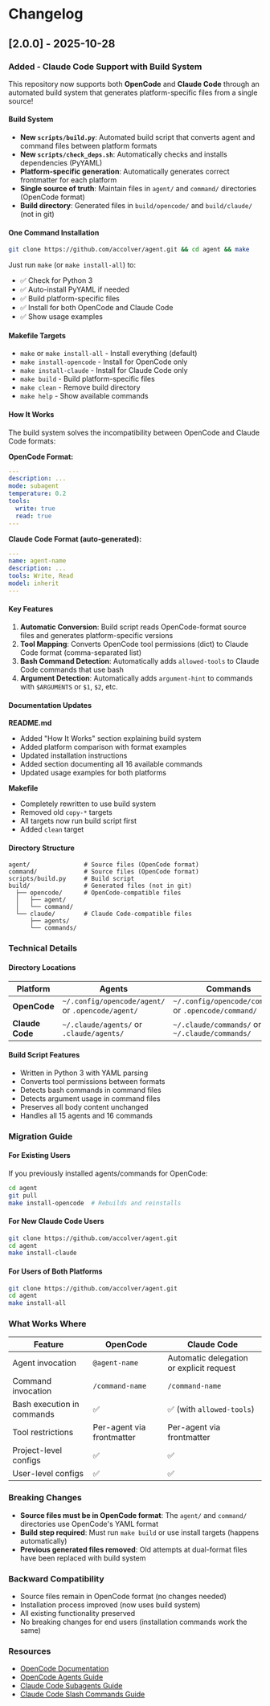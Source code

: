# Changelog

## [2.0.0] - 2025-10-28

### Added - Claude Code Support with Build System

This repository now supports both **OpenCode** and **Claude Code** through an
automated build system that generates platform-specific files from a single
source!

#### Build System

- **New `scripts/build.py`**: Automated build script that converts agent and
  command files between platform formats
- **New `scripts/check_deps.sh`**: Automatically checks and installs
  dependencies (PyYAML)
- **Platform-specific generation**: Automatically generates correct frontmatter
  for each platform
- **Single source of truth**: Maintain files in `agent/` and `command/`
  directories (OpenCode format)
- **Build directory**: Generated files in `build/opencode/` and `build/claude/`
  (not in git)

#### One Command Installation

```bash
git clone https://github.com/accolver/agent.git && cd agent && make
```

Just run `make` (or `make install-all`) to:

- ✅ Check for Python 3
- ✅ Auto-install PyYAML if needed
- ✅ Build platform-specific files
- ✅ Install for both OpenCode and Claude Code
- ✅ Show usage examples

#### Makefile Targets

- `make` or `make install-all` - Install everything (default)
- `make install-opencode` - Install for OpenCode only
- `make install-claude` - Install for Claude Code only
- `make build` - Build platform-specific files
- `make clean` - Remove build directory
- `make help` - Show available commands

#### How It Works

The build system solves the incompatibility between OpenCode and Claude Code
formats:

**OpenCode Format:**

```yaml
---
description: ...
mode: subagent
temperature: 0.2
tools:
  write: true
  read: true
---
```

**Claude Code Format (auto-generated):**

```yaml
---
name: agent-name
description: ...
tools: Write, Read
model: inherit
---
```

#### Key Features

1. **Automatic Conversion**: Build script reads OpenCode-format source files and
   generates platform-specific versions
2. **Tool Mapping**: Converts OpenCode tool permissions (dict) to Claude Code
   format (comma-separated list)
3. **Bash Command Detection**: Automatically adds `allowed-tools` to Claude Code
   commands that use bash
4. **Argument Detection**: Automatically adds `argument-hint` to commands with
   `$ARGUMENTS` or `$1`, `$2`, etc.

#### Documentation Updates

**README.md**

- Added "How It Works" section explaining build system
- Added platform comparison with format examples
- Updated installation instructions
- Added section documenting all 16 available commands
- Updated usage examples for both platforms

**Makefile**

- Completely rewritten to use build system
- Removed old `copy-*` targets
- All targets now run build script first
- Added `clean` target

#### Directory Structure

```
agent/               # Source files (OpenCode format)
command/             # Source files (OpenCode format)
scripts/build.py     # Build script
build/               # Generated files (not in git)
  ├── opencode/      # OpenCode-compatible files
  │   ├── agent/
  │   └── command/
  └── claude/        # Claude Code-compatible files
      ├── agents/
      └── commands/
```

### Technical Details

#### Directory Locations

| Platform        | Agents                                            | Commands                                              |
| --------------- | ------------------------------------------------- | ----------------------------------------------------- |
| **OpenCode**    | `~/.config/opencode/agent/` or `.opencode/agent/` | `~/.config/opencode/command/` or `.opencode/command/` |
| **Claude Code** | `~/.claude/agents/` or `.claude/agents/`          | `~/.claude/commands/` or `~/.claude/commands/`        |

#### Build Script Features

- Written in Python 3 with YAML parsing
- Converts tool permissions between formats
- Detects bash commands in command files
- Detects argument usage in command files
- Preserves all body content unchanged
- Handles all 15 agents and 16 commands

### Migration Guide

#### For Existing Users

If you previously installed agents/commands for OpenCode:

```bash
cd agent
git pull
make install-opencode  # Rebuilds and reinstalls
```

#### For New Claude Code Users

```bash
git clone https://github.com/accolver/agent.git
cd agent
make install-claude
```

#### For Users of Both Platforms

```bash
git clone https://github.com/accolver/agent.git
cd agent
make install-all
```

### What Works Where

| Feature                    | OpenCode                  | Claude Code                              |
| -------------------------- | ------------------------- | ---------------------------------------- |
| Agent invocation           | `@agent-name`             | Automatic delegation or explicit request |
| Command invocation         | `/command-name`           | `/command-name`                          |
| Bash execution in commands | ✅                        | ✅ (with `allowed-tools`)                |
| Tool restrictions          | Per-agent via frontmatter | Per-agent via frontmatter                |
| Project-level configs      | ✅                        | ✅                                       |
| User-level configs         | ✅                        | ✅                                       |

### Breaking Changes

- **Source files must be in OpenCode format**: The `agent/` and `command/`
  directories use OpenCode's YAML format
- **Build step required**: Must run `make build` or use install targets (happens
  automatically)
- **Previous generated files removed**: Old attempts at dual-format files have
  been replaced with build system

### Backward Compatibility

- Source files remain in OpenCode format (no changes needed)
- Installation process improved (now uses build system)
- All existing functionality preserved
- No breaking changes for end users (installation commands work the same)

### Resources

- [OpenCode Documentation](https://opencode.ai/docs/)
- [OpenCode Agents Guide](https://opencode.ai/docs/agents/#markdown)
- [Claude Code Subagents Guide](https://docs.claude.com/en/docs/claude-code/sub-agents)
- [Claude Code Slash Commands Guide](https://docs.claude.com/en/docs/claude-code/slash-commands)
